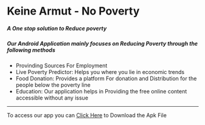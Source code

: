 <h1>Keine Armut - No Poverty</h1>
<h5>A One stop solution to Reduce poverty</h5>
<h5>Our Android Application mainly focuses on Reducing Poverty through the following methods</h5>
<ul>
    <li>Provinding Sources For Employment</li>
    <li>Live Poverty Predictor: Helps you where you lie in economic trends</li>
    <li>Food Donation: Provides a platform For  donation and Distribution for the people below the poverty line</li>
    <li>Education: Our application helps in Providing the free online content accessible without any issue</li>
</ul>
<hr>
To access our app you can <a href="https://drive.google.com/file/d/1oQhS0Dg3oNcsKwv5ugh-bmaslElBACVI/view?usp=sharing">Click Here</a> to Download the Apk File 


